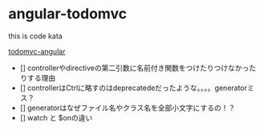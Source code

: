 # angular-todomvc

this is code kata

[todomvc-angular](https://github.com/tastejs/todomvc/tree/gh-pages/examples/angularjs)

* [] controllerやdirectiveの第二引数に名前付き関数をつけたりつけなかったりする理由
* [] controllerはCtrlに略すのはdeprecatedeだったような。。。。generatorミス？
* [] generatorはなぜファイル名やクラス名を全部小文字にするの！？
* [] watch と $onの違い
